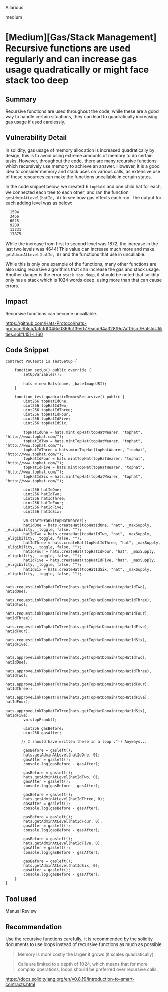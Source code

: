 Allarious

medium

# [Medium][Gas/Stack Management] Recursive functions are used regularly and can increase gas usage quadratically or might face stack too deep

## Summary
Recursive functions are used throughout the code, while these are a good way to handle certain situations, they can lead to quadratically increasing gas usage if used carelessly.

## Vulnerability Detail
In solidity, gas usage of memory allocation is increased quadratically by design, this is to avoid using extreme amounts of memory to do certain tasks. However, throughout the code, there are many recursive functions which recursively use memory to achieve an answer. However, it is a good idea to consider memory and stack uses on various calls, as extensive use of these resources can make the functions uncallable in certain states.

In the code snippet below, we created 6 `topHat`s and one child hat for each, we connected each tree to each other, and ran the function `getAdminAtLevel(hatId, 0)` to see how gas effects each run. The output for each adding level was as below:
```Text
  1594
  3466
  6025
  9280
  13231
  17875
```
While the increase from first to second level was 1872, the increase in the last two levels was 4644! This value can increase much more and make `getAdminAtLevel(hatId, 0)` and the functions that use in uncallable.

While this is only one example of the functions, many other functions are also using recursive algorithms that can increase the gas and stack usage. 
Another danger is the error `stack too deep`, it should be noted that solidity only has a stack which is 1024 words deep. using more than that can cause errors. 

## Impact
Recursive functions can become uncallable.

https://github.com/Hats-Protocol/hats-protocol/blob/fafcfdf046c0369c1f9e077eacd94a328f9d7af0/src/HatsIdUtilities.sol#L151-L160

## Code Snippet
```solidity
contract PoCTests is TestSetup {

    function setUp() public override {
        setUpVariables();

        hats = new Hats(name, _baseImageURI);
    }

    function test_quadraticMemoryRecursive() public {
        uint256 topHatIdOne;
        uint256 topHatIdTwo;
        uint256 topHatIdThree;
        uint256 topHatIdFour;
        uint256 topHatIdFive;
        uint256 topHatIdSix;
        
        topHatIdOne = hats.mintTopHat(topHatWearer, "tophat", "http://www.tophat.com/");
        topHatIdTwo = hats.mintTopHat(topHatWearer, "tophat", "http://www.tophat.com/");
        topHatIdThree = hats.mintTopHat(topHatWearer, "tophat", "http://www.tophat.com/");
        topHatIdFour = hats.mintTopHat(topHatWearer, "tophat", "http://www.tophat.com/");
        topHatIdFive = hats.mintTopHat(topHatWearer, "tophat", "http://www.tophat.com/");
        topHatIdSix = hats.mintTopHat(topHatWearer, "tophat", "http://www.tophat.com/");

        uint256 hatIdOne;
        uint256 hatIdTwo;
        uint256 hatIdThree;
        uint256 hatIdFour;
        uint256 hatIdFive;
        uint256 hatIdSix;

        vm.startPrank(topHatWearer);
        hatIdOne = hats.createHat(topHatIdOne, "hat", _maxSupply, _eligibility, _toggle, false, "");
        hatIdTwo = hats.createHat(topHatIdTwo, "hat", _maxSupply, _eligibility, _toggle, false, "");
        hatIdThree = hats.createHat(topHatIdThree, "hat", _maxSupply, _eligibility, _toggle, false, "");
        hatIdFour = hats.createHat(topHatIdFour, "hat", _maxSupply, _eligibility, _toggle, false, "");
        hatIdFive = hats.createHat(topHatIdFive, "hat", _maxSupply, _eligibility, _toggle, false, "");
        hatIdSix = hats.createHat(topHatIdSix, "hat", _maxSupply, _eligibility, _toggle, false, "");

        hats.requestLinkTopHatToTree(hats.getTopHatDomain(topHatIdTwo), hatIdOne);
        hats.requestLinkTopHatToTree(hats.getTopHatDomain(topHatIdThree), hatIdTwo);
        hats.requestLinkTopHatToTree(hats.getTopHatDomain(topHatIdFour), hatIdThree);
        hats.requestLinkTopHatToTree(hats.getTopHatDomain(topHatIdFive), hatIdFour);
        hats.requestLinkTopHatToTree(hats.getTopHatDomain(topHatIdSix), hatIdFive);

        hats.approveLinkTopHatToTree(hats.getTopHatDomain(topHatIdTwo), hatIdOne);
        hats.approveLinkTopHatToTree(hats.getTopHatDomain(topHatIdThree), hatIdTwo);
        hats.approveLinkTopHatToTree(hats.getTopHatDomain(topHatIdFour), hatIdThree);
        hats.approveLinkTopHatToTree(hats.getTopHatDomain(topHatIdFive), hatIdFour);
        hats.approveLinkTopHatToTree(hats.getTopHatDomain(topHatIdSix), hatIdFive);
        vm.stopPrank();

        uint256 gasBefore;
        uint256 gasAfter;

       // I should have written these in a loop :"-) Anyways...

        gasBefore = gasleft();
        hats.getAdminAtLevel(hatIdOne, 0);
        gasAfter = gasleft();
        console.log(gasBefore - gasAfter);

        gasBefore = gasleft();
        hats.getAdminAtLevel(hatIdTwo, 0);
        gasAfter = gasleft();
        console.log(gasBefore - gasAfter);

        gasBefore = gasleft();
        hats.getAdminAtLevel(hatIdThree, 0);
        gasAfter = gasleft();
        console.log(gasBefore - gasAfter);

        gasBefore = gasleft();
        hats.getAdminAtLevel(hatIdFour, 0);
        gasAfter = gasleft();
        console.log(gasBefore - gasAfter);

        gasBefore = gasleft();
        hats.getAdminAtLevel(hatIdFive, 0);
        gasAfter = gasleft();
        console.log(gasBefore - gasAfter);

        gasBefore = gasleft();
        hats.getAdminAtLevel(hatIdSix, 0);
        gasAfter = gasleft();
        console.log(gasBefore - gasAfter);
    }
}
```
## Tool used

Manual Review

## Recommendation
Use the recursive functions carefully, it is recommended by the solidity documents to use loops instead of recursive functions as much as possible.

> Memory is more costly the larger it grows (it scales quadratically).

> Calls are limited to a depth of 1024, which means that for more complex operations, loops should be preferred over recursive calls.

https://docs.soliditylang.org/en/v0.8.19/introduction-to-smart-contracts.html